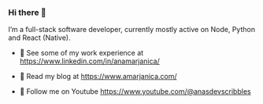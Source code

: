 ### Hi there 👋

I’m a full-stack software developer, currently mostly active on Node, Python and React (Native).

- 👷 See some of my work experience at https://www.linkedin.com/in/anamarjanica/

- 📖 Read my blog at https://www.amarjanica.com/

- 👀 Follow me on Youtube https://www.youtube.com/@anasdevscribbles  



